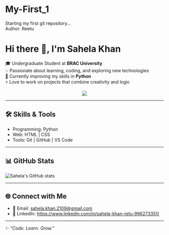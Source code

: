 # My-First_1
Starting my first git repository...
<br>
Author: Reetu
# Hi there 👋, I'm Sahela Khan  

🎓 Undergraduate Student at **BRAC University**  
💡 Passionate about learning, coding, and exploring new technologies  
🌱 Currently improving my skills in **Python**  
⚡ Love to work on projects that combine creativity and logic  

<p align="center"> <img src="https://readme-typing-svg.herokuapp.com?color=cc33ff&width=1000&height=45&lines=Have+faith+in+GOD+and+rely+on+yourself;GO+WITH+THE+FLOW,+TOP+OF+THE+LINE....;&center=true"> </p>


---

## 🛠️ Skills & Tools  
- Programming: Python 
- Web: HTML | CSS  
- Tools: Git | GitHub | VS Code  

---

## 📊 GitHub Stats  
![Sahela's GitHub stats](https://github-readme-stats.vercel.app/api?username=Sahela-Khan&show_icons=true&theme=radical)  

---

## 🌐 Connect with Me  
- 📧 Email: sahela.khan.2109@gmail.com 
- 💼 LinkedIn: https://www.linkedin.com/in/sahela-khan-retu-996273351/  

---
✨ *“Code. Learn. Grow.”*  

